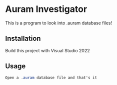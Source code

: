 # Auram Investigator

This is a program to look into .auram database files!

## Installation

Build this project with Visual Studio 2022

## Usage

```cs
Open a .auram database file and that's it
```